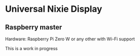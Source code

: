 Universal Nixie Display
=======================

Raspberry master
----------------

Hardware: Raspberry Pi Zero W or any other with Wi-Fi support

This is a work in progress
